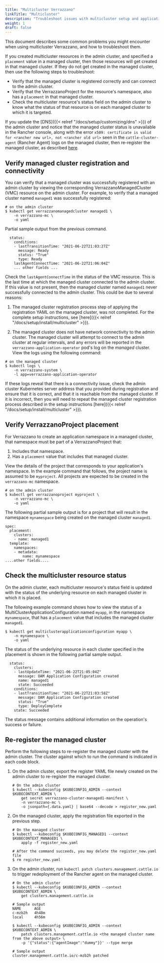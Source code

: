 ```yaml
---
title: "Multicluster Verrazzano"
linkTitle: "Multicluster"
description: "Troubleshoot issues with multicluster setup and applications"
weight: 1
draft: false
---
```


This document describes some common problems you might encounter when using multicluster Verrazzano, and how to troubleshoot them.

If you created multicluster resources in the admin cluster, and specified a `placement` value in a managed cluster,
then those resources will get created in that managed cluster. If they do not get created in the managed cluster, then
use the following steps to troubleshoot:
- Verify that the managed cluster is registered correctly and can connect to the admin cluster.
- Verify that the VerrazzanoProject for the resource's namespace, also has a `placement` in that managed cluster.
- Check the multicluster resource's status field on the admin cluster to know what the status of that resource is
  on each managed cluster to which it is targeted.

If you update the [DNS]({{< relref "/docs/setup/customizing/dns" >}}) of the admin cluster and notice that the
managed cluster status is unavailable in the Rancher console, along with the error `x509: certificate is valid for
<rancher new url>, not <rancher old url>` seen in the `cattle-cluster-agent` (Rancher Agent) logs on the
managed cluster, then re-register the managed cluster, as described [here](#re-register-the-managed-cluster).

## Verify managed cluster registration and connectivity
You can verify that a managed cluster was successfully registered with an admin cluster by viewing the
corresponding VerrazzanoManagedCluster (VMC) resource on the admin cluster. For example, to verify that a managed cluster
named `managed1` was successfully registered:
```
# on the admin cluster
$ kubectl get verrazzanomanagedcluster managed1 \
    -n verrazzano-mc \
    -o yaml
```

Partial sample output from the previous command.
```
  status:
    conditions:
    - lastTransitionTime: "2021-06-22T21:03:27Z"
      message: Ready
      status: "True"
      type: Ready
    lastAgentConnectTime: "2021-06-22T21:06:04Z"
    ... other fields ...
```

Check the `lastAgentConnectTime` in the status of the VMC resource. This is the last time at which the
managed cluster connected to the admin cluster. If this value is not present, then the managed cluster named `managed1`
never successfully connected to the admin cluster. This could be due to several reasons:

1. The managed cluster registration process step of applying the registration YAML on the managed cluster,
was not completed. For the complete setup instructions, see [here]({{< relref "/docs/setup/install/multicluster" >}}).

1. The managed cluster does not have network connectivity to the admin cluster. The managed cluster will attempt to
connect to the admin cluster at regular intervals, and any errors will be reported in the
`verrazzano-application-operator` pod's log on the _managed_ cluster. View the logs using the following command:

```
# on the managed cluster
$ kubectl logs \
    -n verrazzano-system \
    -l app=verrazzano-application-operator
```
If these logs reveal that there is a connectivity issue, check the admin cluster Kubernetes server address that
you provided during registration and ensure that it is correct, and that it is reachable from the managed cluster. If it
is incorrect, then you will need to repeat the managed cluster registration process described in the setup instructions
[here]({{< relref "/docs/setup/install/multicluster" >}}).

## Verify VerrazzanoProject placement
For Verrazzano to create an application namespace in a managed cluster, that namespace must be part of a VerrazzanoProject
that:

1. Includes that namespace.
1. Has a `placement` value that includes that managed cluster.

View the details of the project that corresponds to your application's namespace. In the example command that follows, the
project name is assumed to be `myproject`. All projects are expected to be created in the `verrazzano-mc` namespace.

```
# on the admin cluster
$ kubectl get verrazzanoproject myproject \
    -n verrazzano-mc \
    -o yaml
```

The following partial sample output is for a project that will result in the namespace `mynamespace` being created on the managed
cluster `managed1`.

```
spec:
  placement:
    clusters:
    - name: managed1
  template:
    namespaces:
    - metadata:
        name: mynamespace
....other fields....
```

## Check the multicluster resource status
On the admin cluster, each multicluster resource's status field is updated with the status of the underlying resource
on each managed cluster in which it is placed.

The following example command shows how to view the status of a MultiClusterApplicationConfiguration named `myapp`, in
the namespace `mynamespace`, that has a `placement` value that includes the managed cluster `managed1`.
```
$ kubectl get multiclusterapplicationconfiguration myapp \
    -n mynamespace \
    -o yaml
```

The status of the underlying resource in each cluster specified in the placement is shown in the following partial sample
output.

```
  status:
    clusters:
    - lastUpdateTime: "2021-06-22T21:05:04Z"
      message: OAM Application Configuration created
      name: managed1
      state: Succeeded
    conditions:
    - lastTransitionTime: "2021-06-22T21:03:58Z"
      message: OAM Application Configuration created
      status: "True"
      type: DeployComplete
    state: Succeeded
```

The status message contains additional information on the operation's success or failure.

## Re-register the managed cluster
Perform the following steps to re-register the managed cluster with the admin cluster. The cluster against which to run
the command is indicated in each code block.
1. On the admin cluster, export the register YAML file newly created on the admin cluster to re-register the
   managed cluster.
   ```
   # On the admin cluster
   $ kubectl --kubeconfig $KUBECONFIG_ADMIN --context $KUBECONTEXT_ADMIN \
       get secret verrazzano-cluster-managed1-manifest \
       -n verrazzano-mc \
       -o jsonpath={.data.yaml} | base64 --decode > register_new.yaml
   ```
2. On the managed cluster, apply the registration file exported in the previous step.
   ```
   # On the managed cluster
   $ kubectl --kubeconfig $KUBECONFIG_MANAGED1 --context $KUBECONTEXT_MANAGED1 \
       apply -f register_new.yaml

   # After the command succeeds, you may delete the register_new.yaml file
   $ rm register_new.yaml
   ```
3. On the admin cluster, run `kubectl patch clusters.management.cattle.io` to trigger redeployment of the Rancher agent
   on the managed cluster.
   ```
   # On the admin cluster
   $ kubectl --kubeconfig $KUBECONFIG_ADMIN --context $KUBECONTEXT_ADMIN \
       get clusters.management.cattle.io

   # Sample output
   NAME      AGE
   c-mzb2h   4h48m
   local     4h56m

   $ kubectl --kubeconfig $KUBECONFIG_ADMIN --context $KUBECONTEXT_ADMIN \
       patch clusters.management.cattle.io <the managed cluster name from the above output> \
       -p '{"status":{"agentImage":"dummy"}}' --type merge

   # Sample output
   cluster.management.cattle.io/c-mzb2h patched
   ```
